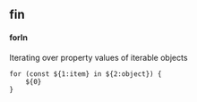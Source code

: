 ## fin
#### forIn
Iterating over property values of iterable objects
```
for (const ${1:item} in ${2:object}) {
	${0}
}
```